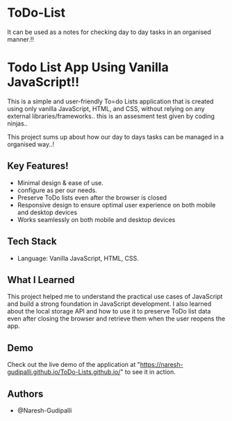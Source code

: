 
# ToDo-List
 It can be used as a notes for checking day to day tasks in an organised manner.!!
 
 
# Todo List App Using Vanilla JavaScript!!

This is a simple and user-friendly To=do Lists application that is created using only vanilla JavaScript, HTML, and CSS, without relying on any external libraries/frameworks.. this is an assesment test given by coding ninjas..

This project sums up about how our day to days tasks can be managed in a organised way..!

## Key Features!

- Minimal design & ease of use.
- configure as per our needs.
- Preserve ToDo lists even after the browser is closed
- Responsive design to ensure optimal user experience on both mobile and desktop devices
- Works seamlessly on both mobile and desktop devices

## Tech Stack

- Language: Vanilla JavaScript, HTML, CSS.

## What I Learned

This project helped me to understand the practical use cases of JavaScript and build a strong foundation in JavaScript development. I also learned about the local storage API and how to use it to preserve ToDo list data even after closing the browser and retrieve them when the user reopens the app.


## Demo

Check out the live demo of the application at "https://naresh-gudipalli.github.io/ToDo-Lists.github.io/" to see it in action.


## Authors
- @Naresh-Gudipalli
